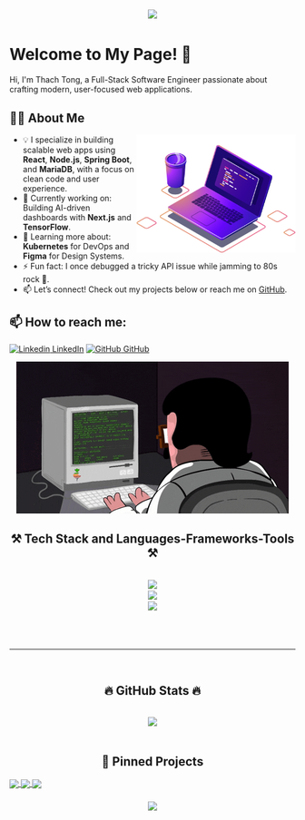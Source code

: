 
<h1 align="center">
    <img src="https://readme-typing-svg.herokuapp.com/?font=Righteous&size=35&center=true&vCenter=true&width=500&height=70&duration=4000&lines=Hi+There!+👋;+I'm+Tong+Thach!;" />
</h1>

# Welcome to My Page! 👋
Hi, I'm Thach Tong, a Full-Stack Software Engineer passionate about crafting modern, user-focused web applications.


## 👨‍💻 About Me
<img src="https://github.com/thachtaro2210/thachtaro2210/blob/main/illustration.png" min-width="300px" max-width="200px" width="280px" align="right">

- 💡 I specialize in building scalable web apps using **React**, **Node.js**, **Spring Boot**, and **MariaDB**, with a focus on clean code and user experience.
- 🔭 Currently working on: Building AI-driven dashboards with **Next.js** and **TensorFlow**.
- 🌱 Learning more about: **Kubernetes** for DevOps and **Figma** for Design Systems.
- ⚡ Fun fact: I once debugged a tricky API issue while jamming to 80s rock 🎸.
- 📫 Let’s connect! Check out my projects below or reach me on [GitHub](https://github.com/thachtaro2210).


## 📫 How to reach me: 

[![Linkedin](https://i.stack.imgur.com/gVE0j.png) LinkedIn](https://www.linkedin.com/in/t%E1%BB%91ng-th%E1%BA%A1ch-425989364/) 
[![GitHub](https://i.stack.imgur.com/tskMh.png) GitHub](https://github.com/thachtaro2210/) 
<p align="center">
  <img src="https://github.com/thachtaro2210/thachtaro2210/blob/main/git.gif" alt="giphy" />
</p>

<h2 align="center">⚒️ Tech Stack and Languages-Frameworks-Tools ⚒️</h2>
<br/>
<div align="center">
    <img src="https://skillicons.dev/icons?i=nodejs,github,gitlab,express,firebase,mongodb,spring" /><br>
    <img src="https://skillicons.dev/icons?i=react,angular,nextjs,javascript,typescript,redux,nestjs,java" /><br>
    <img src="https://skillicons.dev/icons?i=bootstrap,mui,mysql,docker,html,css,sass,tailwind,vscode,figma,xd,ps,git" />
</div>
  <br/><br/><br/>
<hr/>
<br>
<h2 align="center">🔥 GitHub Stats 🔥</h2>
<br>
<div align=center>
 <a href="#" title="thachtaro2210">
<!--  <div align="center"><img src="https://github-readme-stats.vercel.app/api?username=thachtaro2210&show_icons=true&count_private=true&hide_border=true" align="center" /></div>  -->
     <img src="https://github-readme-stats.vercel.app/api?username=thachtaro2210&count_private=true&cache_seconds=1800" />

</a>
</div>
<br>
<h2 align="center">📌 Pinned Projects</h2>
<a href="https://github.com/thachtaro2210/MyBrain/">
  <img align="center" src="https://github-readme-stats.vercel.app/api/pin/?username=thachtaro2210&repo=MyBrain&theme=gruvbox" />
</a>
<a href="https://github.com/thachtaro2210/MovieWeb/">
  <img align="center" src="https://github-readme-stats.vercel.app/api/pin/?username=thachtaro2210&repo=MovieWeb&theme=dracula" />
</a>

<a href="https://github.com/thachtaro2210/WebTech/">
  <img align="center" src="https://github-readme-stats.vercel.app/api/pin/?username=thachtaro2210&repo=WebTech&theme=synthwave" />
</a>

<h3 align="center">
    <img src="https://readme-typing-svg.herokuapp.com/?font=Righteous&size=25&center=true&vCenter=true&width=500&height=70&duration=4000&lines=Thanks+for+visiting!+✌️;+Shoot+me+a+message+on+Linkedin!;I'm+always+down+to+collab+:)">
</h3>
